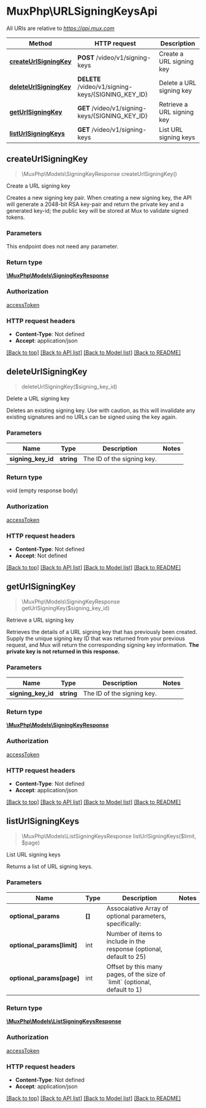 # MuxPhp\URLSigningKeysApi

All URIs are relative to *https://api.mux.com*

Method | HTTP request | Description
------------- | ------------- | -------------
[**createUrlSigningKey**](URLSigningKeysApi.md#createUrlSigningKey) | **POST** /video/v1/signing-keys | Create a URL signing key
[**deleteUrlSigningKey**](URLSigningKeysApi.md#deleteUrlSigningKey) | **DELETE** /video/v1/signing-keys/{SIGNING_KEY_ID} | Delete a URL signing key
[**getUrlSigningKey**](URLSigningKeysApi.md#getUrlSigningKey) | **GET** /video/v1/signing-keys/{SIGNING_KEY_ID} | Retrieve a URL signing key
[**listUrlSigningKeys**](URLSigningKeysApi.md#listUrlSigningKeys) | **GET** /video/v1/signing-keys | List URL signing keys



## createUrlSigningKey

> \MuxPhp\Models\SigningKeyResponse createUrlSigningKey()

Create a URL signing key

Creates a new signing key pair. When creating a new signing key, the API will generate a 2048-bit RSA key-pair and return the private key and a generated key-id; the public key will be stored at Mux to validate signed tokens.

### Parameters

This endpoint does not need any parameter.

### Return type

[**\MuxPhp\Models\SigningKeyResponse**](../Model/SigningKeyResponse.md)

### Authorization

[accessToken](../../README.md#accessToken)

### HTTP request headers

- **Content-Type**: Not defined
- **Accept**: application/json

[[Back to top]](#) [[Back to API list]](../../README.md#documentation-for-api-endpoints)
[[Back to Model list]](../../README.md#documentation-for-models)
[[Back to README]](../../README.md)


## deleteUrlSigningKey

> deleteUrlSigningKey($signing_key_id)

Delete a URL signing key

Deletes an existing signing key. Use with caution, as this will invalidate any existing signatures and no URLs can be signed using the key again.

### Parameters


Name | Type | Description  | Notes
------------- | ------------- | ------------- | -------------
 **signing_key_id** | **string**| The ID of the signing key. |

### Return type

void (empty response body)

### Authorization

[accessToken](../../README.md#accessToken)

### HTTP request headers

- **Content-Type**: Not defined
- **Accept**: Not defined

[[Back to top]](#) [[Back to API list]](../../README.md#documentation-for-api-endpoints)
[[Back to Model list]](../../README.md#documentation-for-models)
[[Back to README]](../../README.md)


## getUrlSigningKey

> \MuxPhp\Models\SigningKeyResponse getUrlSigningKey($signing_key_id)

Retrieve a URL signing key

Retrieves the details of a URL signing key that has previously been created. Supply the unique signing key ID that was returned from your previous request, and Mux will return the corresponding signing key information. **The private key is not returned in this response.**

### Parameters


Name | Type | Description  | Notes
------------- | ------------- | ------------- | -------------
 **signing_key_id** | **string**| The ID of the signing key. |

### Return type

[**\MuxPhp\Models\SigningKeyResponse**](../Model/SigningKeyResponse.md)

### Authorization

[accessToken](../../README.md#accessToken)

### HTTP request headers

- **Content-Type**: Not defined
- **Accept**: application/json

[[Back to top]](#) [[Back to API list]](../../README.md#documentation-for-api-endpoints)
[[Back to Model list]](../../README.md#documentation-for-models)
[[Back to README]](../../README.md)


## listUrlSigningKeys

> \MuxPhp\Models\ListSigningKeysResponse listUrlSigningKeys($limit, $page)

List URL signing keys

Returns a list of URL signing keys.

### Parameters


Name | Type | Description  | Notes
------------- | ------------- | ------------- | -------------
**optional_params** | **[]** | Assocaiative Array of optional parameters, specifically: <br>
**optional_params[limit]** | int | Number of items to include in the response (optional, default to 25)
**optional_params[page]** | int | Offset by this many pages, of the size of &#x60;limit&#x60; (optional, default to 1)

### Return type

[**\MuxPhp\Models\ListSigningKeysResponse**](../Model/ListSigningKeysResponse.md)

### Authorization

[accessToken](../../README.md#accessToken)

### HTTP request headers

- **Content-Type**: Not defined
- **Accept**: application/json

[[Back to top]](#) [[Back to API list]](../../README.md#documentation-for-api-endpoints)
[[Back to Model list]](../../README.md#documentation-for-models)
[[Back to README]](../../README.md)

